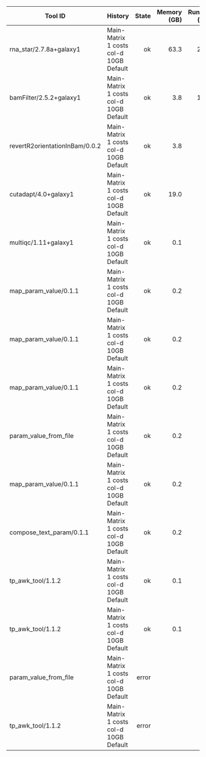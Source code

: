 | Tool ID | History | State | Memory (GB) | Runtime (sec)|
|---|---|---:|---:|---:|
| rna_star/2.7.8a+galaxy1 | Main-Matrix 1 costs col-d 10GB Default | ok | 63.3 |  2203 |
| bamFilter/2.5.2+galaxy1 | Main-Matrix 1 costs col-d 10GB Default | ok | 3.8 |  1375 |
| revertR2orientationInBam/0.0.2 | Main-Matrix 1 costs col-d 10GB Default | ok | 3.8 |   860 |
| cutadapt/4.0+galaxy1 | Main-Matrix 1 costs col-d 10GB Default | ok | 19.0 |   812 |
| multiqc/1.11+galaxy1 | Main-Matrix 1 costs col-d 10GB Default | ok | 0.1 |     7 |
| map_param_value/0.1.1 | Main-Matrix 1 costs col-d 10GB Default | ok | 0.2 |     4 |
| map_param_value/0.1.1 | Main-Matrix 1 costs col-d 10GB Default | ok | 0.2 |     4 |
| map_param_value/0.1.1 | Main-Matrix 1 costs col-d 10GB Default | ok | 0.2 |     4 |
| param_value_from_file | Main-Matrix 1 costs col-d 10GB Default | ok | 0.2 |     3 |
| map_param_value/0.1.1 | Main-Matrix 1 costs col-d 10GB Default | ok | 0.2 |     3 |
| compose_text_param/0.1.1 | Main-Matrix 1 costs col-d 10GB Default | ok | 0.2 |     3 |
| tp_awk_tool/1.1.2 | Main-Matrix 1 costs col-d 10GB Default | ok | 0.1 |     1 |
| tp_awk_tool/1.1.2 | Main-Matrix 1 costs col-d 10GB Default | ok | 0.1 |     1 |
| param_value_from_file | Main-Matrix 1 costs col-d 10GB Default | error |  |  |
| tp_awk_tool/1.1.2 | Main-Matrix 1 costs col-d 10GB Default | error |  |  |
